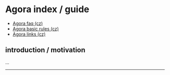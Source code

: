 # Agora index / guide

- [Agora faq (cz)](https://github.com/agora3/agora_index/blob/main/agora_faq_cz.md)
- [Agora basic rules (cz)](https://github.com/agora3/agora_index/blob/main/agora_basic_rules_cz.md)
- [Agora links (cz)](https://github.com/agora3/agora_index/blob/main/agora_links_cz.md)


## introduction / motivation

...

---


